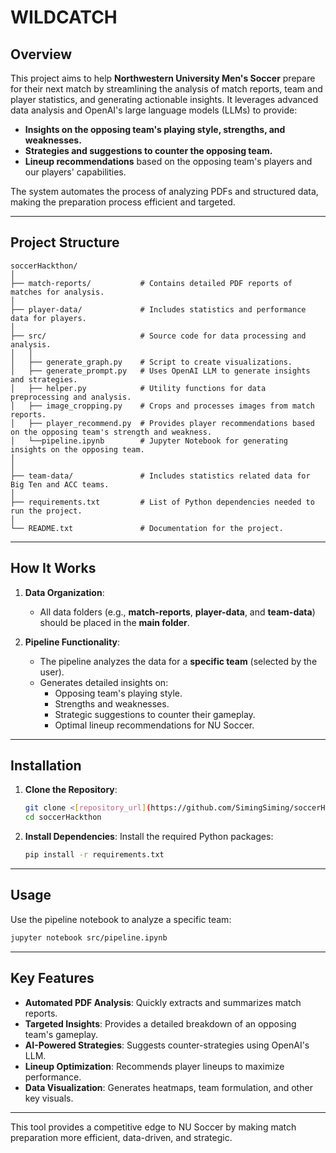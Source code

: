 # WILDCATCH
## Overview

This project aims to help **Northwestern University Men's Soccer** prepare for their next match by streamlining the analysis of match reports, team and player statistics, and generating actionable insights. It leverages advanced data analysis and OpenAI's large language models (LLMs) to provide:

- **Insights on the opposing team's playing style, strengths, and weaknesses.**  
- **Strategies and suggestions to counter the opposing team.**  
- **Lineup recommendations** based on the opposing team's players and our players' capabilities.  

The system automates the process of analyzing PDFs and structured data, making the preparation process efficient and targeted.

---

## Project Structure

```
soccerHackthon/
│
├── match-reports/           # Contains detailed PDF reports of matches for analysis.
│
├── player-data/             # Includes statistics and performance data for players.
│
├── src/                     # Source code for data processing and analysis.
│   │
│   ├── generate_graph.py    # Script to create visualizations.
│   ├── generate_prompt.py   # Uses OpenAI LLM to generate insights and strategies.
│   ├── helper.py            # Utility functions for data preprocessing and analysis.
│   ├── image_cropping.py    # Crops and processes images from match reports.
│   ├── player_recommend.py  # Provides player recommendations based on the opposing team's strength and weakness.
│   └──pipeline.ipynb        # Jupyter Notebook for generating insights on the opposing team.
│   
│
├── team-data/               # Includes statistics related data for Big Ten and ACC teams.
│
├── requirements.txt         # List of Python dependencies needed to run the project.
│
└── README.txt               # Documentation for the project.
```

---

## How It Works

1. **Data Organization**:
   - All data folders (e.g., **match-reports**, **player-data**, and **team-data**) should be placed in the **main folder**.

2. **Pipeline Functionality**:
   - The pipeline analyzes the data for a **specific team** (selected by the user).
   - Generates detailed insights on:
     - Opposing team's playing style.
     - Strengths and weaknesses.
     - Strategic suggestions to counter their gameplay.
     - Optimal lineup recommendations for NU Soccer.

---

## Installation

1. **Clone the Repository**:
   ```bash
   git clone <[repository_url](https://github.com/SimingSiming/soccerHackthon)>
   cd soccerHackthon
   ```

2. **Install Dependencies**:
   Install the required Python packages:
   ```bash
   pip install -r requirements.txt
   ```

---

## Usage

   Use the pipeline notebook to analyze a specific team:
   ```bash
   jupyter notebook src/pipeline.ipynb
   ```

---

## Key Features

- **Automated PDF Analysis**: Quickly extracts and summarizes match reports.  
- **Targeted Insights**: Provides a detailed breakdown of an opposing team's gameplay.  
- **AI-Powered Strategies**: Suggests counter-strategies using OpenAI's LLM.  
- **Lineup Optimization**: Recommends player lineups to maximize performance.  
- **Data Visualization**: Generates heatmaps, team formulation, and other key visuals.  

---

This tool provides a competitive edge to NU Soccer by making match preparation more efficient, data-driven, and strategic.
